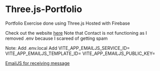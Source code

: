 # Three.js-Portfolio
Portfolio Exercise done using Three.js
Hosted with Firebase 

Check out the website [here](https://my-3dportfolio.web.app/)
Note that Contact is not functioning as I removed .env because I scareed of getting spam

Note:
Add .env.local
Add
VITE_APP_EMAILJS_SERVICE_ID=
VITE_APP_EMAILJS_TEMPLATE_ID=
VITE_APP_EMAILJS_PUBLIC_KEY=

[EmailJS for receiving message](https://dashboard.emailjs.com/sign-in)  
